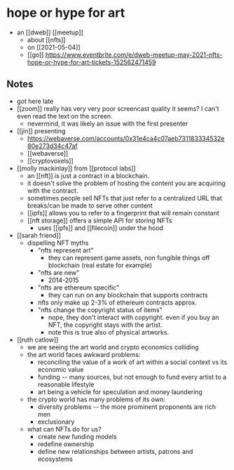# hope or hype for art

- an [[dweb]] [[meetup]]
  - about [[nfts]]
  - on [[2021-05-04]]
  - [[go]] https://www.eventbrite.com/e/dweb-meetup-may-2021-nfts-hope-or-hype-for-art-tickets-152562471459

## Notes

- got here late
- [[zoom]] really has very very poor screencast quality it seems? I can't even read the text on the screen.
  - nevermind, it was likely an issue with the first presenter
- [[jin]] presenting
  - https://webaverse.com/accounts/0x31e4ca4c07aeb731183334532e80e273d34c47af
  - [[webaverse]]
  - [[cryptovoxels]]
- [[molly mackinlay]] from [[protocol labs]]
  - an [[nft]] is just a contract in a blockchain.
  - it doesn't solve the problem of hosting the content you are acquiring with the contract.
  - sometimes people sell NFTs that just refer to a centralized URL that breaks/can be made to serve other content
  - [[ipfs]] allows you to refer to a fingerprint that will remain constant
  - [[nft storage]] offers a simple API for storing NFTs
    - uses [[ipfs]] and [[filecoin]] under the hood
- [[sarah friend]]
  - dispelling NFT myths
    - "nfts represent art"
      - they can represent game assets, non fungible things off blockchain (real estate for example)
    - "nfts are new"
      - 2014-2015
    - "nfts are ethereum specific"
      - they can run on any blockchain that supports contracts
    - nfts only make up 2-3% of ethereum contracts approx.
    - "nfts change the copyright status of items"
      - nope, they don't interact with copyright. even if you buy an NFT, the copyright stays with the artist.
      - note this is true also of physical artworks.
- [[ruth catlow]]
  - we are seeing the art world and crypto economics colliding
  - the art world faces awkward problems: 
    - reconciling the value of a work of art within a social context vs its economic value
    - funding -- many sources, but not enough to fund every artist to a reasonable lifestyle
    - art being a vehicle for speculation and money laundering
  - the crypto world has many problems of its own:
    - diversity problems -- the more prominent proponents are rich men
    - exclusionary
  - what can NFTs do for us?
    - create new funding models
    - redefine ownership
    - define new relationships between artists, patrons and ecosystems